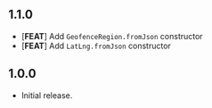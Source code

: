 ## 1.1.0

* [**FEAT**] Add `GeofenceRegion.fromJson` constructor
* [**FEAT**] Add `LatLng.fromJson` constructor

## 1.0.0

* Initial release.
